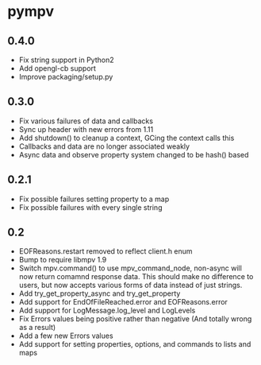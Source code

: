 pympv
=====

## 0.4.0
- Fix string support in Python2
- Add opengl-cb support
- Improve packaging/setup.py

## 0.3.0

- Fix various failures of data and callbacks
- Sync up header with new errors from 1.11
- Add shutdown() to cleanup a context, GCing the context calls this
- Callbacks and data are no longer associated weakly
- Async data and observe property system changed to be hash() based

## 0.2.1

- Fix possible failures setting property to a map
- Fix possible failures with every single string


## 0.2

- EOFReasons.restart removed to reflect client.h enum
- Bump to require libmpv 1.9
- Switch mpv.command() to use mpv_command_node, non-async will now return comamnd response data.
  This should make no difference to users, but now accepts various forms of data instead of just strings.
- Add try_get_property_async and try_get_property
- Add support for EndOfFileReached.error and EOFReasons.error
- Add support for LogMessage.log_level and LogLevels
- Fix Errors values being positive rather than negative (And totally wrong as a result)
- Add a few new Errors values
- Add support for setting properties, options, and commands to lists and maps
